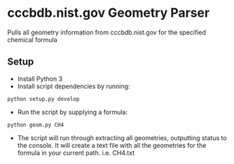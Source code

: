 # cccbdb.nist.gov Geometry Parser

Pulls all geometry information from cccbdb.nist.gov for the specified chemical formula

## Setup

* Install Python 3
* Install script dependencies by running:

`python setup.py develop`

* Run the script by supplying a formula:

`python geom.py CH4`

* The script will run through extracting all geometries, outputting status to the console.  It will create a text file with all the geometries for the formula in your current path. i.e. CH4.txt


